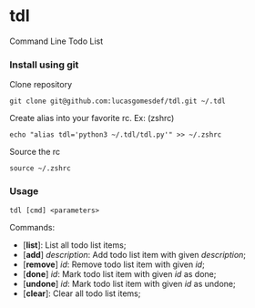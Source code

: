 # tdl
Command Line Todo List

### Install using git
Clone repository
```
git clone git@github.com:lucasgomesdef/tdl.git ~/.tdl
```

Create alias into your favorite rc. Ex: (zshrc)
```
echo "alias tdl='python3 ~/.tdl/tdl.py'" >> ~/.zshrc
```

Source the rc
```
source ~/.zshrc
```

### Usage

```
tdl [cmd] <parameters>
```
Commands:
* [**list**]: List all todo list items;
* [**add**] *description*: Add todo list item with given *description*;
* [**remove**] *id*: Remove todo list item with given *id*;
* [**done**] *id*: Mark todo list item with given *id* as done;
* [**undone**] *id*: Mark todo list item with given *id* as undone;
* [**clear**]: Clear all todo list items;
